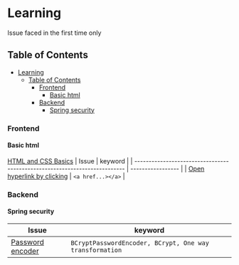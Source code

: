 # Learning
Issue faced in the first time only 
## Table of Contents

- [Learning](#learning)
  - [Table of Contents](#table-of-contents)
    - [Frontend](#frontend)
      - [Basic html](#basic-html)
    - [Backend](#backend)
      - [Spring security](#spring-security)

### Frontend

#### Basic html
[HTML and CSS
Basics](https//www3.ntu.edu.sg/home/ehchua/programming/webprogramming/HTML_CSS_Basics.html)
| Issue                                                                      | keyword           |
| -------------------------------------------------------------------------- | ----------------- |
| [Open hyperlink by clicking](Frontend/BasicHtml/tagsUsage.html#anchor-tag) | `<a href...></a>` |


### Backend
#### Spring security
| Issue                                                                | keyword                                                  |
| -------------------------------------------------------------------- | -------------------------------------------------------- |
| [Password encoder](Java\Spring_boot\springSecurityPasswordhash.html) | `BCryptPasswordEncoder, BCrypt, One way transformation ` |